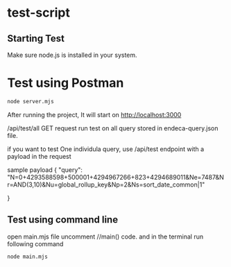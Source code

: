 # test-script

## Starting Test

Make sure node.js is installed in your system.

# Test using Postman

```bash
node server.mjs
```
After running the project, It will start on [http://localhost:3000](http://localhost:3000)

/api/test/all GET request run test on all query stored in endeca-query.json file. 

if you want to test One individula query, use /api/test endpoint with a payload in the request

sample payload 
{
    "query":   "N=0+4293588598+500001+4294967266+823+4294689011&Ne=7487&Nr=AND(3,10)&Nu=global_rollup_key&Np=2&Ns=sort_date_common|1"

}

## Test using command line
open main.mjs file uncomment //main() code. 
and in the terminal run following command
```bash
node main.mjs
```